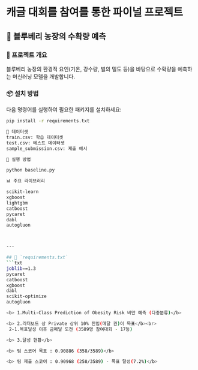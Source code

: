 # 캐글 대회를 참여를 통한 파이널 프로젝트

## 🍇 블루베리 농장의 수확량 예측

### 📌 프로젝트 개요
블루베리 농장의 환경적 요인(기온, 강수량, 벌의 밀도 등)을 바탕으로 수확량을 예측하는 머신러닝 모델을 개발합니다.

### 📦 설치 방법
다음 명령어를 실행하여 필요한 패키지를 설치하세요:

```bash
pip install -r requirements.txt

📁 데이터셋
train.csv: 학습 데이터셋
test.csv: 테스트 데이터셋
sample_submission.csv: 제출 예시

🚀 실행 방법

python baseline.py

📊 주요 라이브러리

scikit-learn
xgboost
lightgbm
catboost
pycaret
dabl
autogluon



---

## 📄 `requirements.txt`
```txt
joblib==1.3
pycaret
catboost
xgboost
dabl
scikit-optimize
autogluon

<b> 1.Multi-Class Prediction of Obesity Risk 비만 예측 (다중분류)</b>

<b> 2.리더보드 상 Private 상위 10% 진입(메달 권)이 목표</b><br>
 2-1.목표달성 이후 금메달 도전 (3589명 참여대회 - 17등) 

<b> 3.달성 현황</b>

<b> 팀 스코어 목표 : 0.90886 (358/3589)</b>

<b> 팀 제출 스코어 : 0.90968 (258/3589) - 목표 달성(7.2%)</b>
